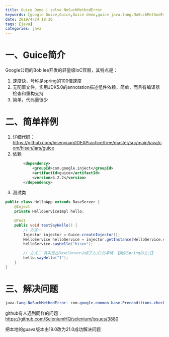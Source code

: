 ```yaml
---
title: Guice Demo | solve NoSuchMethodError
keywords: [google Guice,Guice,Guice demo,guice java.lang.NoSuchMethodError,guice java.lang.NullPointerException]
date: 2019/4/24 18:30
tags: [java]
categories: java
---
```

# 一、Guice简介
Google公司的Bob lee开发的轻量级IoC容器，其特点是：
1. 速度快，号称是spring的100倍速度
2. 无配置文件，实用JDK5.0的annotation描述组件依赖，简单，而且有编译器检查和重构支持
3. 简单，代码量很少

# 二、简单样例
1. 详细代码：https://github.com/hisenyuan/IDEAPractice/tree/master/src/main/java/com/hisen/jars/guice
2. 依赖
```xml
        <dependency>
            <groupId>com.google.inject</groupId>
            <artifactId>guice</artifactId>
            <version>4.2.2</version>
        </dependency>
```
3. 测试类
```java
public class HelloApp extends BaseServer {
    @Inject
    private HelloServiceImpl hello;

    @Test
    public void testSayHello() {
        // 方式一
        Injector injector = Guice.createInjector();
        HelloService helloService = injector.getInstance(HelloService.class);
        helloService.sayHello("hisen");

        // 方式二 其实是在BaseServer中做了方式1的事情 【类似Spring的方式】
        hello.sayHello("1");
    }
}
```

# 三、解决问题
```java
java.lang.NoSuchMethodError: com.google.common.base.Preconditions.checkArgument(ZLjava/lang/String;Ljava/lang/Object;Ljava/lang/Object;)V
```
github有人遇到同样的问题：https://github.com/SeleniumHQ/selenium/issues/3880

把本地的guava版本由19.0改为21.0成功解决问题
